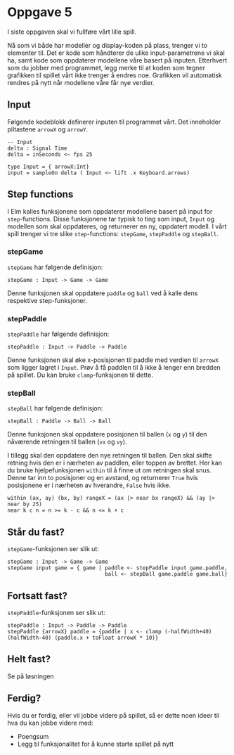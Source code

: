 # Oppgave 5

I siste oppgaven skal vi fullføre vårt lille spill.

Nå som vi både har modeller og display-koden på plass, trenger vi to elementer til. Det er kode som håndterer de ulike input-parametrene vi skal ha, samt kode som oppdaterer modellene våre basert på inputen. Etterhvert som du jobber med programmet, legg merke til at koden som tegner grafikken til spillet vårt ikke trenger å endres noe. Grafikken vil automatisk rendres på nytt når modellene våre får nye verdier.

## Input
Følgende kodeblokk definerer inputen til programmet vårt. Det inneholder piltastene ```arrowX``` og ```arrowY```.

```
-- Input
delta : Signal Time
delta = inSeconds <~ fps 25

type Input = { arrowX:Int}
input = sampleOn delta ( Input <~ lift .x Keyboard.arrows)
```

## Step functions
I Elm kalles funksjonene som oppdaterer modellene basert på input for ```step```-functions. Disse funksjonene tar typisk to ting som input, ```Input``` og modellen som skal oppdateres, og returnerer en ny, oppdatert modell. I vårt spill trenger vi tre slike ```step```-functions: ```stepGame```, ```stepPaddle``` og ```stepBall```.

### stepGame
```stepGame``` har følgende definisjon:
```
stepGame : Input -> Game -> Game
```

Denne funksjonen skal oppdatere ```paddle``` og ```ball``` ved å kalle dens respektive step-funksjoner.

### stepPaddle
```stepPaddle``` har følgende definisjon:

```
stepPaddle : Input -> Paddle -> Paddle
```

Denne funksjonen skal øke x-posisjonen til paddle med verdien til ```arrowX``` som ligger lagret i ```Input```. Prøv å få paddlen til å ikke å lenger enn bredden på spillet. Du kan bruke ```clamp```-funksjonen til dette.

### stepBall
```stepBall``` har følgende definisjon:

```
stepBall : Paddle -> Ball -> Ball
```

Denne funksjonen skal oppdatere posisjonen til ballen (```x``` og ```y```) til den nåværende retningen til ballen (```vx``` og ```vy```). 

I tillegg skal den oppdatere den nye retningen til ballen. Den skal skifte retning hvis den er i nærheten av paddlen, eller toppen av brettet. Her kan du bruke hjelpefunksjonen ```within``` til å finne ut om retningen skal snus. Denne tar inn to posisjoner og en avstand, og returnerer ```True``` hvis posisjonene er i nærheten av hverandre, ```False``` hvis ikke.

```
within (ax, ay) (bx, by) rangeX = (ax |> near bx rangeX) && (ay |> near by 25)
near k c n = n >= k - c && n <= k + c
```

## Står du fast?
```stepGame```-funksjonen ser slik ut:

```
stepGame : Input -> Game -> Game
stepGame input game = { game | paddle <- stepPaddle input game.paddle,
                               ball <- stepBall game.paddle game.ball}
```

## Fortsatt fast?
```stepPaddle```-funksjonen ser slik ut:

```
stepPaddle : Input -> Paddle -> Paddle
stepPaddle {arrowX} paddle = {paddle | x <- clamp (-halfWidth+40) (halfWidth-40) (paddle.x + toFloat arrowX * 10)}
```


## Helt fast?
Se på løsningen

## Ferdig?
Hvis du er ferdig, eller vil jobbe videre på spillet, så er dette noen ideer til hva du kan jobbe videre med:

- Poengsum
- Legg til funksjonalitet for å kunne starte spillet på nytt